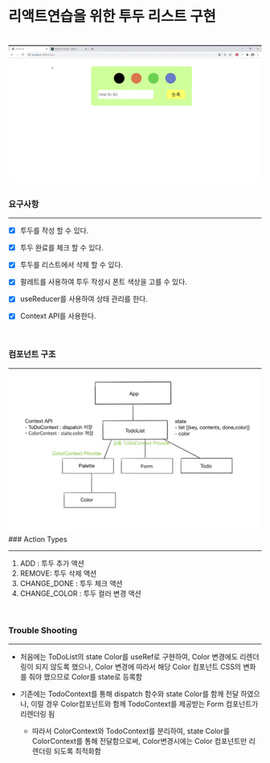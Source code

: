 # 리액트연습을 위한 투두 리스트 구현

# <img src="demo/todo_demo.gif?raw=true">


### 요구사항

---

- [x] 투두를 작성 할 수 있다.
- [x] 투두 완료를 체크 할 수 있다.
- [x] 투두를 리스트에서 삭제 할 수 있다.
- [x] 팔레트를 사용하여 투두 작성시 폰트 색상을 고를 수 있다.
- [x] useReducer를 사용하여 상태 관리를 한다.
- [x] Context API를 사용한다.






<br/>


### 컴포넌트 구조

---

<img src="demo/structure.jpg?raw=true">




<br/>
### Action Types

---

1. ADD : 투두 추가 액션
2. REMOVE: 투두 삭제 액션
3. CHANGE_DONE : 투두 체크 액션
4. CHANGE_COLOR : 투두 컬러 변경 액션



<br/>

### Trouble Shooting

---

- 처음에는 ToDoList의 state Color를 useRef로 구현하여, Color 변경에도 리렌더링이 되지 않도록 했으나, Color 변경에 따라서 해당 Color 컴포넌트 CSS의 변화를 줘야 했으므로 Color를 state로 등록함

- 기존에는 TodoContext를 통해 dispatch 함수와 state Color를 함께 전달 하였으나, 이럴 경우 Color컴포넌트와 함께 TodoContext를 제공받는 Form 컴포넌트가 리렌더링 됨

  -  따라서 ColorContext와 TodoContext를 분리하여, state Color를 ColorContext를 통해 전달함으로써, Color변경시에는 Color 컴포넌트만 리렌더링 되도록 최적화함 

  


  

